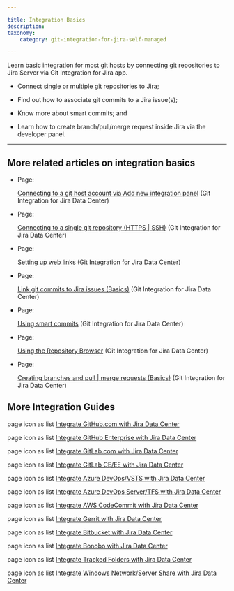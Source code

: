 ```yaml
---

title: Integration Basics
description:
taxonomy:
    category: git-integration-for-jira-self-managed

---
```


Learn basic integration for most git hosts by connecting git repositories to Jira Server via Git Integration for Jira app.

*   Connect single or multiple git repositories to Jira;

*   Find out how to associate git commits to a Jira issue(s);

*   Know more about smart commits; and

*   Learn how to create branch/pull/merge request inside Jira via the developer panel.




* * *

## More related articles on integration basics

*   Page:

    [Connecting to a git host account via Add new integration panel](/wiki/spaces/GIJDC/pages/2044035170/Connecting+to+a+git+host+account+via+Add+new+integration+panel) (Git Integration for Jira Data Center)

*   Page:

    [Connecting to a single git repository (HTTPS | SSH)](/wiki/spaces/GIJDC/pages/2044035207) (Git Integration for Jira Data Center)

*   Page:

    [Setting up web links](/wiki/spaces/GIJDC/pages/2045181986/Setting+up+web+links) (Git Integration for Jira Data Center)

*   Page:

    [Link git commits to Jira issues (Basics)](/wiki/spaces/GIJDC/pages/2045149189) (Git Integration for Jira Data Center)

*   Page:

    [Using smart commits](/wiki/spaces/GIJDC/pages/2045149209/Using+smart+commits) (Git Integration for Jira Data Center)

*   Page:

    [Using the Repository Browser](/wiki/spaces/GIJDC/pages/2045214758/Using+the+Repository+Browser) (Git Integration for Jira Data Center)

*   Page:

    [Creating branches and pull | merge requests (Basics)](/wiki/spaces/GIJDC/pages/2045149234) (Git Integration for Jira Data Center)






## More Integration Guides

page icon as list [Integrate GitHub.com with Jira Data Center](/wiki/spaces/GIJDC/pages/91979804/GitHub.com)

page icon as list [Integrate GitHub Enterprise with Jira Data Center](/wiki/spaces/GIJDC/pages/91914350/GitHub+Enterprise+Server)

page icon as list [Integrate GitLab.com with Jira Data Center](/wiki/spaces/GIJDC/pages/91881531/GitLab.com)

page icon as list [Integrate GitLab CE/EE with Jira Data Center](/wiki/spaces/GIJDC/pages/91947056)

page icon as list [Integrate Azure DevOps/VSTS with Jira Data Center](/wiki/spaces/GIJDC/pages/92176406)

page icon as list [Integrate Azure DevOps Server/TFS with Jira Data Center](/wiki/spaces/GIJDC/pages/91979843)

page icon as list [Integrate AWS CodeCommit with Jira Data Center](/wiki/spaces/GIJDC/pages/92176493/AWS+CodeCommit)

page icon as list [Integrate Gerrit with Jira Data Center](/wiki/spaces/GIJDC/pages/91979855/Gerrit)

page icon as list [Integrate Bitbucket with Jira Data Center](/wiki/spaces/GIJDC/pages/92012653/Bitbucket+Server)

page icon as list [Integrate Bonobo with Jira Data Center](/wiki/spaces/GIJDC/pages/91947111/Bonobo)

page icon as list [Integrate Tracked Folders with Jira Data Center](/wiki/spaces/GIJDC/pages/91947120/Tracked+Folders)

page icon as list [Integrate Windows Network/Server Share with Jira Data Center](/wiki/spaces/GIJDC/pages/91881564/Windows+Network+%7C+Server+Share)